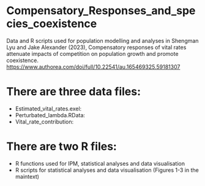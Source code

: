 # Compensatory_Responses_and_species_coexistence
Data and R scripts used for population modelling and analyses in Shengman Lyu and Jake Alexander (2023), Compensatory responses of vital rates attenuate impacts of competition on population growth and promote coexistence.
https://www.authorea.com/doi/full/10.22541/au.165469325.59181307

# There are three data files: 
 - Estimated_vital_rates.exel:
 - Perturbated_lambda.RData:
 - Vital_rate_contribution: 

# There are two R files:
- R functions used for IPM, statistical analyses and data visualisation
- R scripts for statistical analyses and data visualisation (Figures 1-3 in the maintext)
